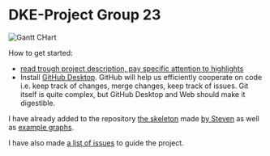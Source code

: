 # DKE-Project Group 23

![Gantt CHart](https://raw.githubusercontent.com/dke-group-23/DKE-Project/master/DKE%20Project%20-%20Gantt%20Chart.png "Gantt Chart")

How to get started:
 - [read trough project description, pay specific attention to highlights](https://github.com/dke-group-23/DKE-Project/blob/master/project%201-1.pdf)
 - Install [GitHub Desktop](https://desktop.github.com/). GitHub will help us efficiently cooperate on code i.e. keep track of changes, merge changes, keep track of issues. Git itself is quite complex, but GitHub Desktop and Web should make it digestible.
 
 I have already added to the repository [the skeleton](https://github.com/dke-group-23/DKE-Project/blob/master/ReadGraph.java) made [by Steven](http://skelk.sdf-eu.org/graphcolouring2018/) as well as [example graphs](https://github.com/dke-group-23/DKE-Project/tree/master/graphs).
 
 I have also made [a list of issues](https://github.com/dke-group-23/DKE-Project/issues) to guide the project.
